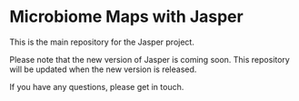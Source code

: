 # Microbiome Maps with Jasper
This is the main repository for the Jasper project.

Please note that the new version of Jasper is coming soon. This repository will be updated when the new version is released.

If you have any questions, please get in touch.
